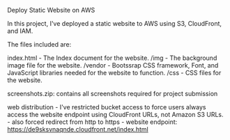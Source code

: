 Deploy Static Website on AWS

In this project, I've deployed a static website to AWS using S3, CloudFront, and IAM.

The files included are: 

index.html - The Index document for the website.
/img - The background image file for the website.
/vendor - Bootssrap CSS framework, Font, and JavaScript libraries needed for the website to function.
/css - CSS files for the website.

screenshots.zip: contains all screenshots required for project submission


web distribution
	- I've restricted bucket access to force users always access the website endpoint using CloudFront URLs, not Amazon S3 URLs.
	- also forced redirect from http to https
	- website endpoint: https://de9sksvnaqnde.cloudfront.net/index.html
